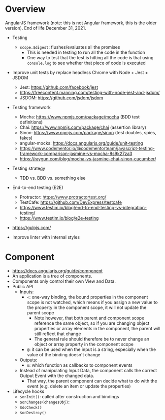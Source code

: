 # Overview

AngularJS framework (note: this is not Angular framework, this is the
older version). End of life December 31, 2021.


- Testing
    + `scope.$digest`: flushes/evaluates all the promises
        * This is needed in testing to run all the code in the function
        * One way to test that the test is hitting all the code is that
          using `console.log` to see whether that piece of code is
          executed

- Improve unit tests by replace headless Chrome with Node + Jest + JSDOM
    - Jest: https://github.com/facebook/jest
    - https://freecontent.manning.com/testing-with-node-jest-and-jsdom/
    - JSDOM: https://github.com/jsdom/jsdom
- Testing framework
    - Mocha: https://www.npmjs.com/package/mocha (BDD test definitions)
    - Chai: https://www.npmjs.com/package/chai (assertion library)
    - Sinon: https://www.npmjs.com/package/sinon (test doubles, spies, fakes)
    - angular-mocks: https://docs.angularjs.org/guide/unit-testing
    - https://www.codementor.io/@codementorteam/javascript-testing-framework-comparison-jasmine-vs-mocha-8s9k27za3
    - https://raygun.com/blog/mocha-vs-jasmine-chai-sinon-cucumber/
- Testing strategy
    - TDD vs. BDD vs. something else
- End-to-end testing (E2E)
    - Protractor: https://www.protractortest.org/
    - TestCafe: https://github.com/DevExpress/testcafe
    - https://www.testim.io/blog/end-to-end-testing-vs-integration-testing/
    - https://www.testim.io/blog/e2e-testing
- https://gulpjs.com/
- Improve linter with internal styles

# Component

- https://docs.angularjs.org/guide/component
- An application is a tree of components.
- Components only control their own View and Data.
- Public API
    + Inputs:
        * `<`: one-way binding, the bound properties in the component
          scope is not watched, which means if you assign a new value to
          the property in the component scope, it will not update the
          parent scope
            - Note however, that both parent and component scope
              reference the same object, so if you are changing object
              properties or array elements in the component, the parent
              will still reflect that change
            - The general rule should therefore be to never change an
              object or array property in the component scope
        * `@`: it can be used when the input is a string, especially
          when the value of the binding doesn't change
    + Outputs:
        * `&`: which function as callbacks to component events
    + Instead of manipulating Input Data, the component calls the
      correct Output Event with the changed data.
        * That way, the parent component can decide what to do with the
          event (e.g. delete an item or update the properties)
- Lifecycle hooks
    + `$onInit()`: called after construction and bindings
    + `$onChanges(changesObj)`:
    + `$doCheck()`
    + `$onDestroy()`
